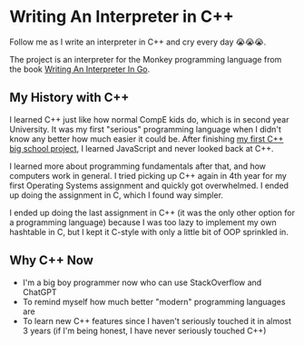 # Writing An Interpreter in C++

Follow me as I write an interpreter in C++ and cry every day 😭😭😭.

The project is an interpreter for the Monkey programming language from the book
[Writing An Interpreter In Go](https://interpreterbook.com/).

## My History with C++

I learned C++ just like how normal CompE kids do, which is in second year
University. It was my first "serious" programming language when I didn't know
any better how much easier it could be. After finishing [my first C++ big
school project](https://github.com/cbebe/Checkers-AI), I learned JavaScript and
never looked back at C++.

I learned more about programming fundamentals after that, and how computers
work in general. I tried picking up C++ again in 4th year for my first
Operating Systems assignment and quickly got overwhelmed. I ended up doing the
assignment in C, which I found way simpler.

I ended up doing the last assignment in C++ (it was the only other option for a
programming language) because I was too lazy to implement my own hashtable in
C, but I kept it C-style with only a little bit of OOP sprinkled in.

## Why C++ Now

- I'm a big boy programmer now who can use StackOverflow and ChatGPT
- To remind myself how much better "modern" programming languages are
- To learn new C++ features since I haven't seriously touched it in almost 3
  years (if I'm being honest, I have never seriously touched C++)
